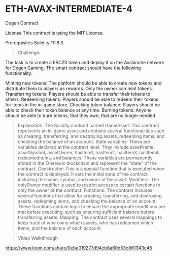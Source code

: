 # ETH-AVAX-INTERMEDIATE-4
Degen Contract

License This contract is using the MIT License.

Prerequisites Solidity ^0.8.0

>Challenge:

The task is to create a ERC20 token and deploy it on the Avalanche network for Degen Gaming. The smart contract should have the following functionality:

Minting new tokens: The platform should be able to create new tokens and distribute them to players as rewards. Only the owner can mint tokens.
Transferring tokens: Players should be able to transfer their tokens to others.
Redeeming tokens: Players should be able to redeem their tokens for items in the in-game store.
Checking token balance: Players should be able to check their token balance at any time.
Burning tokens: Anyone should be able to burn tokens, that they own, that are no longer needed.

>Explanation:
The Solidity contract named GameAsset. This contract represents an in-game asset and contains several functionalities such as creating, transferring, and destroying assets, redeeming items, and checking the balance of an account.
State variables: These are variables declared at the contract level. They include assetName, assetSymbol, assetOwner, hasItem1, hasItem2, hasItem3, hasItem4, redeemedItems, and balances. These variables are permanently stored in the Ethereum blockchain and represent the "state" of the contract.
Constructor: This is a special function that is executed when the contract is deployed. It sets the initial state of the contract, including the name, symbol, and owner of the asset.
Modifiers: The onlyOwner modifier is used to restrict access to certain functions to only the owner of the contract.
Functions: The contract includes several functions that allow for creating, transferring, and destroying assets, redeeming items, and checking the balance of an account. These functions contain logic to ensure the appropriate conditions are met before executing, such as ensuring sufficient balance before transferring assets.
Mapping: The contract uses several mappings to keep track of who owns which assets, who has redeemed which items, and the balance of each account.


>Video Walkthrough

https://www.loom.com/share/0eba019277d94cb8a60d53c861343c45
